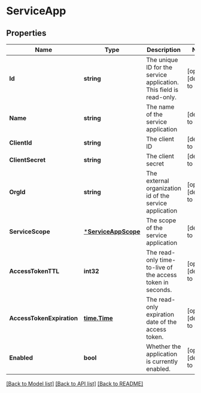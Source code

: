 # ServiceApp

## Properties
Name | Type | Description | Notes
------------ | ------------- | ------------- | -------------
**Id** | **string** | The unique ID for the service application. This field is read-only. | [optional] [default to null]
**Name** | **string** | The name of the service application | [default to null]
**ClientId** | **string** | The client ID | [default to null]
**ClientSecret** | **string** | The client secret | [default to null]
**OrgId** | **string** | The external organization id of the service application | [optional] [default to null]
**ServiceScope** | [***ServiceAppScope**](ServiceAppScope.md) | The scope of the service application | [default to null]
**AccessTokenTTL** | **int32** | The read-only time-to-live of the access token in seconds. | [optional] [default to null]
**AccessTokenExpiration** | [**time.Time**](time.Time.md) | The read-only expiration date of the access token. | [optional] [default to null]
**Enabled** | **bool** | Whether the application is currently enabled. | [optional] [default to null]

[[Back to Model list]](../README.md#documentation-for-models) [[Back to API list]](../README.md#documentation-for-api-endpoints) [[Back to README]](../README.md)


